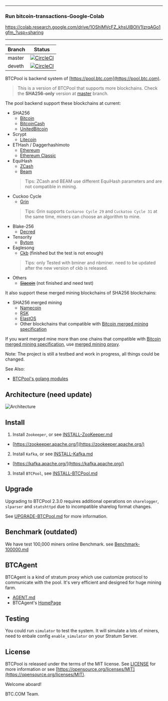 -------------------------
### Run bitcoin-transactions-Google-Colab

https://colab.research.google.com/drive/1OShIMVcFZ_khsUIBOIV1lzrqAGo1gfm_?usp=sharing

-------------------------

|Branch|Status|
|------|------|
|master|[![CircleCI](https://circleci.com/gh/btccom/btcpool/tree/master.svg?style=shield)](https://circleci.com/gh/btccom/btcpool/tree/master)|
|deveth|[![CircleCI](https://circleci.com/gh/btccom/btcpool/tree/deveth.svg?style=shield)](https://circleci.com/gh/btccom/btcpool/tree/deveth)|

BTCPool is backend system of [https://pool.btc.com](https://pool.btc.com).

> This is a version of BTCPool that supports more blockchains. Check the **SHA256-only** version at [master](https://github.com/btccom/btcpool/tree/master) branch.

The pool backend support these blockchains at current:
* SHA256
   * [Bitcoin](https://bitcoin.org/)
   * [BitcoinCash](https://bitcoincash.org/)
   * [UnitedBitcoin](https://ub.com/)
* Scrypt
   * [Litecoin](https://litecoin.org/)
* ETHash / Daggerhashimoto
   * [Ethereum](https://www.ethereum.org/)
   * [Ethereum Classic](https://ethereumclassic.org/)
* EquiHash
   * [ZCash](https://z.cash/)
   * [Beam](https://www.beam.mw/)
   > Tips: ZCash and BEAM use different EquiHash parameters and are not compatible in mining.
* Cuckoo Cycle
   * [Grin](https://grin-tech.org/)
   > Tips: Grin supports `Cuckaroo Cycle 29` and `Cuckatoo Cycle 31` at the same time, miners can choose an algorithm to mine.
* Blake-256
   * [Decred](https://www.decred.org/)
* Tensority
   * [Bytom](https://bytom.io/)
* Eaglesong
   * [Ckb](https://www.nervos.org/) (finished but the test is not enough)
   > Tips: only Tested with bminer and nbminer. need to be updated after the new version of ckb is released. 
* Others
   * ~~[Siacoin](https://www.sia.tech/)~~ (not finished and need test)

It also support these merged mining blockchains of SHA256 blockchains:
* SHA256 merged mining
   * [Namecoin](https://www.namecoin.org/)
   * [RSK](https://www.rsk.co/)
   * [ElastOS](https://elastos.org/)
   * Other blockchains that compatible with [Bitcoin merged mining specification](https://en.bitcoin.it/wiki/Merged_mining_specification)
   
If you want merged mine more than one chains that compatible with [Bitcoin merged mining specification](https://en.bitcoin.it/wiki/Merged_mining_specification), use [merged mining proxy](https://github.com/btccom/btcpool-go-modules/tree/master/mergedMiningProxy).

Note: The project is still a testbed and work in progress, all things could be changed.

See Also:
* [BTCPool's golang modules](https://github.com/btccom/btcpool-go-modules)

## Architecture (need update)

![Architecture](docs/btcpool.png)

## Install

1. Install `Zookeeper`, or see [INSTALL-ZooKeeper.md](docs/INSTALL-ZooKeeper.md)
  * [https://zookeeper.apache.org/](https://zookeeper.apache.org/)
2. Install `Kafka`, or see [INSTALL-Kafka.md](docs/INSTALL-Kafka.md)
  * [https://kafka.apache.org/](https://kafka.apache.org/)
3. Install `BTCPool`, see [INSTALL-BTCPool.md](docs/INSTALL-BTCPool.md)

## Upgrade

Upgrading to BTCPool 2.3.0 requires additional operations on `sharelogger`, `slparser` and `statshttpd` due to incompatible sharelog format changes.

See [UPGRADE-BTCPool.md](docs/UPGRADE-BTCPool.md) for more information.

## Benchmark (outdated)

We have test 100,000 miners online Benchmark. see [Benchmark-100000.md](docs/Benchmark-100000.md)

## BTCAgent

BTCAgent is a kind of stratum proxy which use customize protocol to communicate with the pool. It's very efficient and designed for huge mining farm.

* [AGENT.md](docs/AGENT.md)
* BTCAgent's [HomePage](https://github.com/btccom/BTCAgent)

## Testing

You could run `simulator` to test the system. It will simulate a lots of miners, need to enbale config `enable_simulator` on your Stratum Server.

## License
BTCPool is released under the terms of the MIT license. See [LICENSE](LICENSE) for more information or see [https://opensource.org/licenses/MIT](https://opensource.org/licenses/MIT).


Welcome aboard!

BTC.COM Team.
